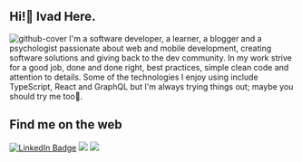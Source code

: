 ## Hi!👋 Ivad Here.
![github-cover](https://user-images.githubusercontent.com/54445417/173148243-8477c7f4-4de4-4c98-b229-d4b0a5f3d593.png)
I'm a software developer, a learner, a blogger and a psychologist passionate about web and mobile development, creating software solutions and giving back to the dev community. In my work strive for a good job, done and done right, best practices, simple clean code and attention to details. Some of the technologies I enjoy using include TypeScript, React and GraphQL but I'm always trying things out; maybe you should try me too🤗.

## Find me on the web
<a href="https://www.linkedin.com/in/ivadyhabimana/"><img src="https://img.shields.io/badge/LinkedIn-blue?style=for-the-badge&logo=linkedin&logoColor=white" alt="LinkedIn Badge"></a> <a href="https://dev.to/yvad60"><img src="https://img.shields.io/badge/dev.to-0A0A0A?style=for-the-badge&logo=devdotto&logoColor=white"></a> </a> <a href="https://twitter.com/IvadY_Habimana"><img src="https://img.shields.io/badge/Twitter-1DA1F2?style=for-the-badge&logo=twitter&logoColor=white"></a>


